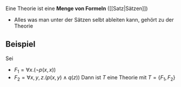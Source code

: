 Eine Theorie ist eine **Menge von Formeln** ([[Satz|Sätzen]])
- Alles was man unter der Sätzen selbt ableiten kann, gehört zu der Theorie

## Beispiel 
Sei 
- $F_{1}= \forall x.( \neg p(x,x))$
- $F_{2}= \forall x,y,z.(p(x,y) \land q(z))$
Dann ist $T$ eine Theorie mit $T = \{ F_{1},F_{2} \}$


